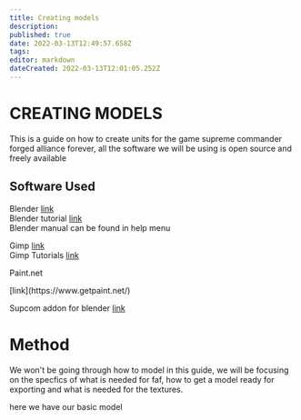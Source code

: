 ```yaml
---
title: Creating models
description: 
published: true
date: 2022-03-13T12:49:57.658Z
tags: 
editor: markdown
dateCreated: 2022-03-13T12:01:05.252Z
---
```


# CREATING MODELS #

This is a guide on how to create units for the game supreme commander forged alliance forever, all the software we will be using is open source and freely available  
  

## Software Used ##

Blender [link](https://www.blender.org)    
Blender tutorial [link](https://www.blender.org/support/tutorials/)  
Blender manual can be found in help menu
  
Gimp [link](https://www.gimp.org/)    
Gimp Tutorials [link](https://www.gimp.org/tutorials/)  
  
<p>Paint.net</p> [link](https://www.getpaint.net/)  
  
Supcom addon for blender [link](https://github.com/Exotic-Retard/SupCom_Import_Export_Blender/tree/Blender2.80)  
  

# Method #

We won't be going through how to model in this guide, we will be focusing on the specfics of what is needed for faf, how to get a model ready for exporting and what is needed for the textures.  
  
here we have our basic model
